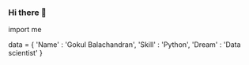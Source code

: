 ### Hi there 👋

<!--
**kpbgokul/kpbgokul** is a ✨ _special_ ✨ repository because its `README.md` (this file) appears on your GitHub profile.

Here are some ideas to get you started:

- 🔭 I’m currently working on ...
- 🌱 I’m currently learning ...
- 👯 I’m looking to collaborate on ...
- 🤔 I’m looking for help with ...
- 💬 Ask me about ...
- 📫 How to reach me: ...
- 😄 Pronouns: ...
- ⚡ Fun fact: ...
-->

import me

data = { 
         'Name' : 'Gokul Balachandran',
         'Skill' : 'Python',
         'Dream' : 'Data scientist' 
       }

